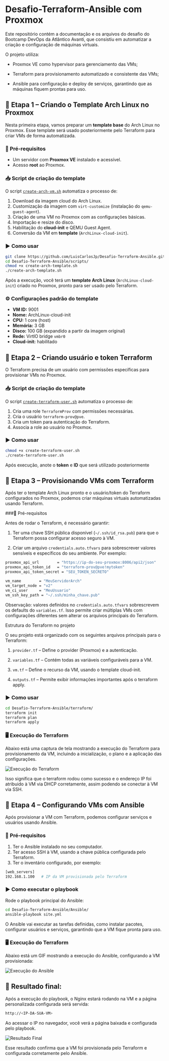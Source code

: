 # Desafio-Terraform-Ansible com Proxmox

Este repositório contém a documentação e os arquivos do desafio do Bootcamp DevOps da Atlântico Avanti, que consistiu em automatizar a criação e configuração de máquinas virtuais.

O projeto utiliza:

- Proxmox VE como hypervisor para gerenciamento das VMs;

- Terraform para provisionamento automatizado e consistente das VMs;

- Ansible para configuração e deploy de serviços, garantindo que as máquinas fiquem prontas para uso.


## 📌 Etapa 1 – Criando o Template Arch Linux no Proxmox

Nesta primeira etapa, vamos preparar um **template base** do Arch Linux no Proxmox. Esse template será usado posteriormente pelo Terraform para criar VMs de forma automatizada.

### 🔧 Pré-requisitos

- Um servidor com **Proxmox VE** instalado e acessível.  
- Acesso **root** ao Proxmox.  


### 📥 Script de criação do template

O script [`create-arch-vm.sh`](./scripts/create-arch-template.sh) automatiza o processo de:

1. Download da imagem cloud do Arch Linux.
2. Customização da imagem com `virt-customize` (instalação do `qemu-guest-agent`).
3. Criação de uma VM no Proxmox com as configurações básicas.
4. Importação e resize do disco.
5. Habilitação do **cloud-init** e QEMU Guest Agent.
6. Conversão da VM em **template** (`ArchLinux-cloud-init`).

### ▶️ Como usar

```bash
git clone https://github.com/LuisCarlosJp/Desafio-Terraform-Ansible.git
cd Desafio-Terraform-Ansible/scripts/
chmod +x create-arch-template.sh
./create-arch-template.sh
```


Após a execução, você terá um **template Arch Linux** (`ArchLinux-cloud-init`) criado no Proxmox, pronto para ser usado pelo Terraform.

### ⚙️ Configurações padrão do template

- **VM ID:** 9001  
- **Nome:** ArchLinux-cloud-init  
- **CPU:** 1 core (host)  
- **Memória:** 3 GB  
- **Disco:** 100 GB (expandido a partir da imagem original)  
- **Rede:** VirtIO bridge `vmbr0`  
- **Cloud-init:** habilitado

## 📌 Etapa 2 – Criando usuário e token Terraform

O Terraform precisa de um usuário com permissões específicas para provisionar VMs no Proxmox.

### 📥 Script de criação do template

O script [`create-terraform-user.sh`](./scripts/create-terraform-user.sh) automatiza o processo de:

1. Cria uma role `TerraformProv` com permissões necessárias.
2. Cria o usuário `terraform-prov@pve`.
3. Cria um token para autenticação do Terraform.
4. Associa a role ao usuário no Proxmox.


### ▶️ Como usar

```bash
chmod +x create-terraform-user.sh
./create-terraform-user.sh
```
Após execução, anote o **token** e **ID** que será utilizado posteriormente

## 📌 Etapa 3 – Provisionando VMs com Terraform

Após ter o template Arch Linux pronto e o usuário/token do Terraform configurados no Proxmox, podemos criar máquinas virtuais automatizadas usando Terraform.

###🔧 Pré-requisitos

Antes de rodar o Terraform, é necessário garantir:

1. Ter uma chave SSH pública disponível (`~/.ssh/id_rsa.pub`) para que o Terraform possa configurar acesso seguro à VM.

2. Criar um arquivo `credentials.auto.tfvars` para sobrescrever valores sensíveis e específicos do seu ambiente. Por exemplo:

```bash
proxmox_api_url        = "https://ip-do-seu-proxmox:8006/api2/json"
proxmox_api_token_id   = "terraform-prov@pve!mytoken"
proxmox_api_token_secret = "SEU_TOKEN_SECRETO"

vm_name        = "MeuServidorArch"
vm_target_node = "v2"
vm_ci_user     = "MeuUsuario"
vm_ssh_key_path = "~/.ssh/minha_chave.pub"
```
Observação: valores definidos no `credentials.auto.tfvars` sobrescrevem os defaults do `variables.tf`. Isso permite criar múltiplas VMs com configurações diferentes sem alterar os arquivos principais do Terraform.

Estrutura do Terraform no projeto

O seu projeto está organizado com os seguintes arquivos principais para o Terraform:

1. `provider.tf` – Define o provider (Proxmox) e a autenticação.

2. `variables.tf` – Contém todas as variáveis configuráveis para a VM.

3. `vm.tf` – Define o recurso da VM, usando o template cloud-init.

4. `outputs.tf` – Permite exibir informações importantes após o terraform apply.

### ▶️ Como usar

```bash
cd Desafio-Terraform-Ansible/terraform/
terraform init
terraform plan
terraform apply
```

### 🖥️ Execução do Terraform

Abaixo está uma captura de tela mostrando a execução do Terraform para provisionamento da VM, incluindo a inicialização, o plano e a aplicação das configurações.

![Execução do Terraform](./assets/terraform.gif)

Isso significa que o terraform rodou como sucesso e o endereço IP foi atribuido  à VM via DHCP corretamente, assim podendo se conectar à VM via SSH.

## 📌 Etapa 4 – Configurando VMs com Ansible

Após provisionar a VM com Terraform, podemos configurar serviços e usuários usando Ansible.

### 🔧 Pré-requisitos

1. Ter o Ansible instalado no seu computador.
2. Ter acesso SSH à VM, usando a chave pública configurada pelo Terraform.
3. Ter o inventário configurado, por exemplo:
   
```bash
[web_servers]
192.168.1.100   # IP da VM provisionada pelo Terraform
``` 

### ▶️ Como executar o playbook

Rode o playbook principal do Ansible:
```bash
cd Desafio-Terraform-Ansible/Ansible/
ansible-playbook site.yml
```
O Ansible vai executar as tarefas definidas, como instalar pacotes, configurar usuários e serviços, garantindo que a VM fique pronta para uso.

### 🖥️ Execução do Terraform

Abaixo está um GIF mostrando a execução do Ansible, configurando a VM provisionada:

![Execução do Ansible](./assets/ansible.gif)


## 📌 Resultado final:

Após a execução do playbook, o Nginx estará rodando na VM e a página personalizada configurada será servida:

```bash
http://<IP-DA-SUA-VM>

```

Ao acessar o IP no navegador, você verá a página baixada e configurada pelo playbook.


![Resultado Final](./assets/landing_page_result.png)

Esse resultado confirma que a VM foi provisionada pelo Terraform e configurada corretamente pelo Ansible.
